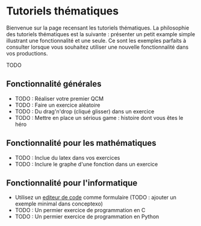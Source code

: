 # Tutoriels thématiques

Bienvenue sur la page recensant les tutoriels thématiques. La philosophie des tutoriels thématiques 
est la suivante : présenter un petit example simple illustrant une fonctionnalité et une seule. Ce
sont les exemples parfaits à consulter lorsque vous souhaitez utiliser une nouvelle fonctionnalité
dans vos productions.

TODO

## Fonctionnalité générales

* TODO : Réaliser votre premier QCM
* TODO : Faire un exercice aléatoire
* TODO : Du drag'n'drop (cliqué glisser) dans un exercice
* TODO : Mettre en place un sérious game : histoire dont vous êtes le héro

## Fonctionnalité pour les mathématiques

* TODO : Inclue du latex dans vos exercices
* TODO : Inclure le graphe d'une fonction dans un exercice

## Fonctionnalité pour l'informatique

* Utilisez un [editeur de code](text_editor.md) comme formulaire (TODO : ajouter un exemple minimal dans conceptexo)
* TODO : Un permier exercice de programmation en C
* TODO : Un permier exercice de programmation en Python

